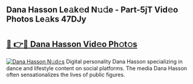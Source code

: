 ## Dana Hasson Le𝚊k𝚎d N𝚞𝚍e - Part-5jT Vid𝚎o Photos Le𝚊ks 47DJy

# <h2><a href="http://fbe8j41.evod.top/?m=Dana+Hasson">🔗 👉🔴 Dana Hasson Vid𝚎o Ph𝚘t𝚘s</a></h2>

[![Dana Hasson N𝚞d𝚎s](https://i.imgur.com/8V9OHl7.gif)](http://fbe8j41.evod.top/?m=Dana+Hasson)
Digital personality Dana Hasson specializing in dance and lifestyle content on social platforms. The media Dana Hasson often sensationalizes the lives of public figures. 
